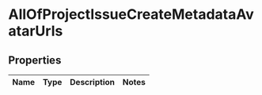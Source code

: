 # AllOfProjectIssueCreateMetadataAvatarUrls

## Properties
Name | Type | Description | Notes
------------ | ------------- | ------------- | -------------
